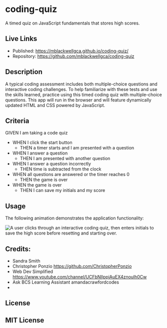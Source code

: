 # coding-quiz
A timed quiz on JavaScript fundamentals that stores high scores.

## Live Links
* Published: https://mblackwellgca.github.io/coding-quiz/ 
* Repository: https://github.com/mblackwellgca/coding-quiz 

## Description
A typical coding assessment includes both multiple-choice questions and interactive coding challenges. 
To help familiarize with these tests and use the skills learned, practice using this timed coding quiz with multiple-choice questions. This app will run in the browser and will feature dynamically updated HTML and CSS powered by JavaScript.

## Criteria
GIVEN I am taking a code quiz
* WHEN I click the start button
    * THEN a timer starts and I am presented with a question
* WHEN I answer a question
    * THEN I am presented with another question
* WHEN I answer a question incorrectly
    * THEN time is subtracted from the clock
* WHEN all questions are answered or the timer reaches 0
    * THEN the game is over
* WHEN the game is over
    * THEN I can save my initials and my score


## Usage
The following animation demonstrates the application functionality:

![A user clicks through an interactive coding quiz, then enters initials to save the high score before resetting and starting over.](./assets/images/api_quiz.gif)

## Credits:
* Sandra Smith
* Christopher Ponzio https://github.com/ChristopherPonzio
* Web Dev Simplified https://www.youtube.com/channel/UCFbNIlppjAuEX4znoulh0Cw
* Ask BCS Learning Assistant amandacrawfordcodes
* 

## License
MIT License
---